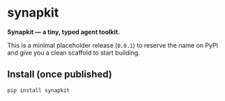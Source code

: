 # synapkit

**Synapkit — a tiny, typed agent toolkit.**

This is a minimal placeholder release (`0.0.1`) to reserve the name on PyPI and give you a clean scaffold to start building.

## Install (once published)

```bash
pip install synapkit
```

